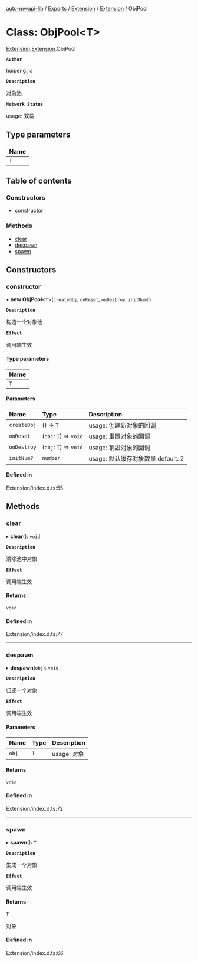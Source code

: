 [auto-mwapi-lib](../README.md) / [Exports](../modules.md) / [Extension](../modules/Extension.md) / [Extension](../modules/Extension.Extension.md) / ObjPool

# Class: ObjPool<T\>

[Extension](../modules/Extension.md).[Extension](../modules/Extension.Extension.md).ObjPool

**`Author`**

huipeng.jia

**`Description`**

对象池

**`Network Status`**

usage: 双端

## Type parameters

| Name |
| :--- |
| `T`  |

## Table of contents

### Constructors

- [constructor](Extension.Extension.ObjPool.md#constructor)

### Methods

- [clear](Extension.Extension.ObjPool.md#clear)
- [despawn](Extension.Extension.ObjPool.md#despawn)
- [spawn](Extension.Extension.ObjPool.md#spawn)

## Constructors

### constructor

• **new ObjPool**<`T`\>(`createObj`, `onReset`, `onDestroy`, `initNum?`)

**`Description`**

构造一个对象池

**`Effect`**

调用端生效

#### Type parameters

| Name |
| :--- |
| `T`  |

#### Parameters

| Name        | Type                   | Description                        |
| :---------- | :--------------------- | :--------------------------------- |
| `createObj` | () => `T`              | usage: 创建新对象的回调            |
| `onReset`   | (`obj`: `T`) => `void` | usage: 重置对象的回调              |
| `onDestroy` | (`obj`: `T`) => `void` | usage: 销毁对象的回调              |
| `initNum?`  | `number`               | usage: 默认缓存对象数量 default: 2 |

#### Defined in

Extension/index.d.ts:55

## Methods

### clear

▸ **clear**(): `void`

**`Description`**

清除池中对象

**`Effect`**

调用端生效

#### Returns

`void`

#### Defined in

Extension/index.d.ts:77

---

### despawn

▸ **despawn**(`obj`): `void`

**`Description`**

归还一个对象

**`Effect`**

调用端生效

#### Parameters

| Name  | Type | Description |
| :---- | :--- | :---------- |
| `obj` | `T`  | usage: 对象 |

#### Returns

`void`

#### Defined in

Extension/index.d.ts:72

---

### spawn

▸ **spawn**(): `T`

**`Description`**

生成一个对象

**`Effect`**

调用端生效

#### Returns

`T`

对象

#### Defined in

Extension/index.d.ts:66
